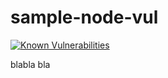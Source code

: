 # sample-node-vul


[![Known Vulnerabilities](https://snyk.io/test/github/{username}/{repo}/badge.svg)](https://snyk.io/test/github/orfattal/sample-node-vul)


blabla bla
